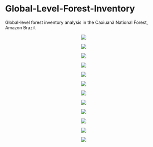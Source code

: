 # Global-Level-Forest-Inventory
Global-level forest inventory analysis in the Caxiuanã National Forest, Amazon Brazil.

<!--Density Kernel of DBH-->
<p align="center" width="100%">
  <img src="https://github.com/rcflorestal/Global-Level-Forest-Inventory/blob/main/output/densityKernelDBH.png">
</p>

<!--DBH BoxPlot-->
<P align="center" width="100%">
  <img src="https://github.com/rcflorestal/Global-Level-Forest-Inventory/blob/main/output/boxPlotDBH.png">
</p>

<!--Height BoxPlot-->
<P align="center" width="100%">
  <img src="https://github.com/rcflorestal/Global-Level-Forest-Inventory/blob/main/output/boxPlotH.png">
</p>

<!--DBH Histogram-->
<p align="center" width="100%">
  <img src="https://github.com/rcflorestal/Global-Level-Forest-Inventory/blob/main/output/distributionDBH.png">
</p>

<!--Volume as a function of plot-->
<p align="center" width="100%">
  <img src="https://github.com/rcflorestal/Global-Level-Forest-Inventory/blob/main/output/Volume-as-a-function-of-plot.png">
</p>

<!--Density plot by Stem Quality and DBH-->
<p align="center" width="100%">
  <img src="https://github.com/rcflorestal/Global-Level-Forest-Inventory/blob/main/output/QF_DBH.png">
</p>

<!--Density plot by Stem Quality and Height-->
<p align="center" width="100%">
  <img src="https://github.com/rcflorestal/Global-Level-Forest-Inventory/blob/main/output/QF_H.png">
</p>

<!--Density plot by Stem Quality and Basal Area-->
<p align="center" width="100%">
  <img src="https://github.com/rcflorestal/Global-Level-Forest-Inventory/blob/main/output/QF_G.png">
</p>

<!--Basal Area per Class of DBH-->
<p align="center" width="100%">
  <img src="https://github.com/rcflorestal/Global-Level-Forest-Inventory/blob/main/output/basalAreaDBH.png">
</p>

<!--Basal Area per plot-->
<p align="center" width="100%">
  <img src="https://github.com/rcflorestal/Global-Level-Forest-Inventory/blob/main/output/BasalArea_plot.png">
</p> 

<!--Selection per Class of DBH-->
<p align="center" width="100%">
  <img src="https://github.com/rcflorestal/Global-Level-Forest-Inventory/blob/main/output/sel.png">
</p>                             
                   
<!--Criterion 10 to 15 percent-->
<p align="center" width="100%">
  <img src="https://github.com/rcflorestal/Global-Level-Forest-Inventory/blob/main/output/Crit-10.15.png">
</p>
